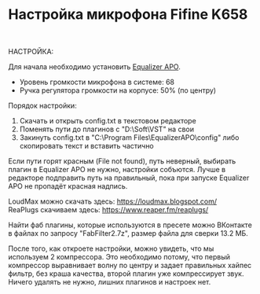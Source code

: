 # Настройка микрофона Fifine K658

<br>

НАСТРОЙКА:

Для начала необходимо установить <a href="https://sourceforge.net/projects/equalizerapo/files/1.3/EqualizerAPO64-1.3.exe/download">Equalizer APO</a>.

* Уровень громкости микрофона в системе: 68<br>
* Ручка регулятора громкости на корпусе: 50% (по центру)<br>

Порядок настройки:

1. Скачать и открыть config.txt в текстовом редакторе<br>
2. Поменять пути до плагинов с "D:\Soft\VST\" на свои<br>
3. Закинуть config.txt в "C:\Program Files\EqualizerAPO\config" либо скопировать текст и вставить частично<br>

Если пути горят красным (File not found), путь неверный, выбирать плагин в Equalizer APO не нужно, настройки собъются. Лучше в редакторе подправить путь на правильный, пока при запуске Equalizer APO не пропадёт красная надпись.<br>

LoudMax можно скачать здесь: https://loudmax.blogspot.com/<br>
ReaPlugs скачиваем здесь: https://www.reaper.fm/reaplugs/<br>

Найти фаб плагины, которые используются в пресете можно ВКонтакте в файлах по запросу "FabFilter2.7z", размер файла для сверки 13.2 МБ.

После того, как откроете настройки, можно увидеть, что мы используем 2 компрессора. Это необходимо потому, что первый компрессор выравнивает волну по центру и задает правильных хайпес фильтр, без краша качества, второй плагин уже компрессирует звук. Ничего удалять не нужно, лишних плагинов и настроек нет.
